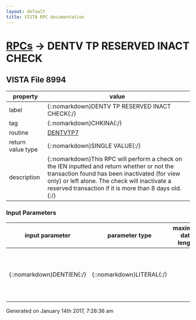 ```yaml
---
layout: default
title: VISTA RPC documentation
---
```




# [RPCs](TableOfContent.md) &#8594; DENTV TP RESERVED INACT CHECK 


 ## VISTA File 8994
 property | value 
--- | --- 
 label | {::nomarkdown}DENTV TP RESERVED INACT CHECK{:/}
 tag | {::nomarkdown}CHKINA{:/}
 routine | [DENTVTP7](http://code.osehra.org/dox/Routine_DENTVTP7_source.html)
 return value type | {::nomarkdown}SINGLE VALUE{:/}
 description | {::nomarkdown}This RPC will perform a check on the IEN inputted and return whether or not the transaction found has been inactivated (for view only) or left alone. The check will inactivate a reserved transaction if it is more than 8 days old.{:/}

### Input Parameters

| input parameter | parameter type | maximum data length | required | description | 
| --- | --- | --- | --- | --- | 
| {::nomarkdown}DENTIEN{:/} | {::nomarkdown}LITERAL{:/} |  | {::nomarkdown}true{:/} | {::nomarkdown}This input value must be the IEN for the record contained in the DENTAL TP RESERVE (#228.7) file.{:/} | 




 Generated on January 14th 2017, 7:26:36 am